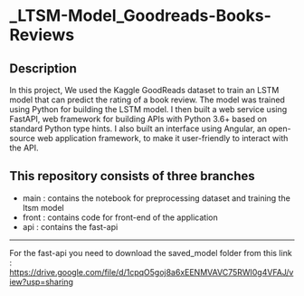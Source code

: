 # _LTSM-Model_Goodreads-Books-Reviews
## Description
In this project, We used the Kaggle GoodReads dataset to train an LSTM model that can predict the rating of a book review. The model was trained using Python  for building the LSTM model. I then built a web service using FastAPI, web framework for building APIs with Python 3.6+ based on standard Python type hints. I also built an interface using Angular, an open-source web application framework, to make it user-friendly to interact with the API.

## This repository consists of three branches 
* main : contains the notebook for preprocessing dataset and training the ltsm model
* front : contains code for front-end of the application
* api : contains the fast-api


--------------- 
For the fast-api you need to download the saved_model folder from this link :
https://drive.google.com/file/d/1cpqO5goj8a6xEENMVAVC75RWI0g4VFAJ/view?usp=sharing
